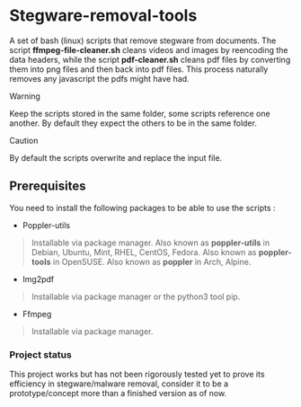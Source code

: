 # Stegware-removal-tools
A set of bash (linux) scripts that remove stegware from documents. The script **ffmpeg-file-cleaner.sh** cleans videos and images by reencoding the data headers, while the script **pdf-cleaner.sh** cleans pdf files by converting them into png files and then back into pdf files. This process naturally removes any javascript the pdfs might have had.

>[!WARNING]
>Keep the scripts stored in the same folder, some scripts reference one another. By default they expect the others to be in the same folder.

> [!CAUTION]
> By default the scripts overwrite and replace the input file.

## Prerequisites
You need to install the following packages to be able to use the scripts :
* Poppler-utils
> Installable via package manager. Also known as **poppler-utils** in Debian, Ubuntu, Mint, RHEL, CentOS, Fedora. Also known as **poppler-tools** in OpenSUSE. Also known as **poppler** in Arch, Alpine.

* Img2pdf
> Installable via package manager or the python3 tool pip.

* Ffmpeg
> Installable via package manager.

### Project status
This project works but has not been rigorously tested yet to prove its efficiency in stegware/malware removal, consider it to be a prototype/concept more than a finished version as of now.
